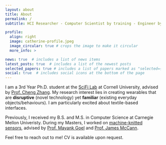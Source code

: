 ```yaml
---
layout: about
title: About
permalink: /
subtitle: HCI Researcher - Computer Scientist by training - Engineer by failing

profile:
  align: right
  image: catherine-profile.jpeg
  image_circular: true # crops the image to make it circular
  more_info: >

news: true  # includes a list of news items
latest_posts: true  # includes a list of the newest posts
selected_papers: true # includes a list of papers marked as "selected={true}"
social: true  # includes social icons at the bottom of the page
---
```


I am a 3rd Year Ph.D. student at the [SciFi Lab](https://www.scifilab.org/) at Cornell University, advised by [Prof. Cheng Zhang](http://www.czhang.org/).
My research interest lies in creating wearables that are **disruptive** (novel technology) yet **familiar** (existing everyday objects/behaviours). I am particularly excited about textile-based interfaces.

Previously, I received my B.S. and M.S. in Computer Science at Carnegie Mellon Univeristy. During my Masters, I worked on [machine-knitted sensors](http://reports-archive.adm.cs.cmu.edu/anon/anon/usr0/ftp/usr/ftp/2022/abstracts/22-128.html), advised by [Prof. Mayank Goel](http://www.mayankgoel.com/) and [Prof. James McCann](https://www.cs.cmu.edu/~jmccann/).

Feel free to reach out to me! CV is available upon request.